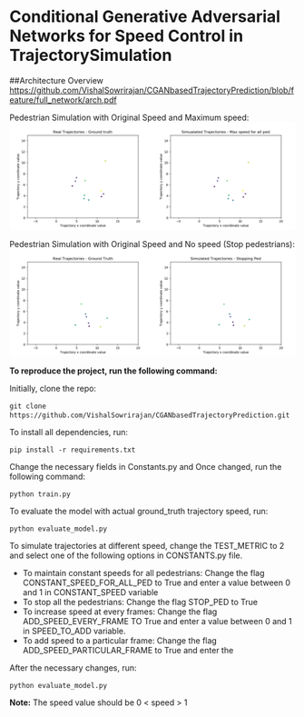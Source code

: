 # **Conditional Generative Adversarial Networks for Speed Control in TrajectorySimulation**

##Architecture Overview
https://github.com/VishalSowrirajan/CGANbasedTrajectoryPrediction/blob/feature/full_network/arch.pdf


Pedestrian Simulation with Original Speed and Maximum speed:
![OriginalSpeedPlot](https://github.com/VishalSowrirajan/CGANbasedTrajectoryPrediction/blob/master/Plots/Real%20and%20Simulated%20Traj%20-%20Max%20Speed.gif)

Pedestrian Simulation with Original Speed and No speed (Stop pedestrians):
![IncreasedSpeedPlot](https://github.com/VishalSowrirajan/CGANbasedTrajectoryPrediction/blob/master/Plots/Real%20vs%20Simulated%20-%20Stop%20ped.gif)

**To reproduce the project, run the following command:**

Initially, clone the repo:
````
git clone https://github.com/VishalSowrirajan/CGANbasedTrajectoryPrediction.git
````

To install all dependencies, run:
````
pip install -r requirements.txt
````

Change the necessary fields in Constants.py and Once changed, run the following command:
````
python train.py
````

To evaluate the model with actual ground_truth trajectory speed, run:
````
python evaluate_model.py
````

To simulate trajectories at different speed, change the TEST_METRIC to 2 and select one of the following options in CONSTANTS.py file.
- To maintain constant speeds for all pedestrians: Change the flag CONSTANT_SPEED_FOR_ALL_PED to True and enter a value between 0 and 1 in CONSTANT_SPEED variable
- To stop all the pedestrians: Change the flag STOP_PED to True
- To increase speed at every frames: Change the flag ADD_SPEED_EVERY_FRAME TO True and enter a value between 0 and 1 in SPEED_TO_ADD variable.
- To add speed to a particular frame: Change the flag ADD_SPEED_PARTICULAR_FRAME to True and enter the

After the necessary changes, run:
````
python evaluate_model.py
````
**Note:** The speed value should be 0 < speed > 1